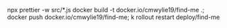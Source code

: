 npx prettier -w src/*.js
docker build -t docker.io/cmwylie19/find-me .; docker push docker.io/cmwylie19/find-me; k rollout restart deploy/find-me
